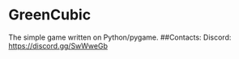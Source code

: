 # GreenCubic
The simple game written on Python/pygame.
##Contacts:
Discord: https://discord.gg/SwWweGb

